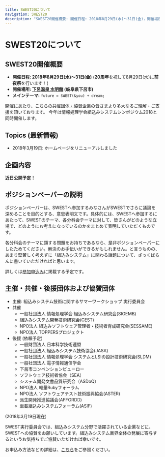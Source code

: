 ```yaml
---
title: SWEST20について
navigation: SWEST20
description: "SWEST20開催概要: 開催日程: 2018年8月29日(水)〜31日(金)，開催場所: 下呂温泉 水明館，メインテーマ:　future = SWEST(&you) + dream; 大学の研究者や学生、企業の技術者や管理者、その他、組込みシステムに関わる全ての人達が、徹底的に議論できる場を提供することを主な目的とした合宿型のワークショップです。"
---
```

# SWEST20について

## SWEST20開催概要

* **開催日程: 2018年8月29日(水)〜31日(金)** (**20周年**を祝して8月29日(水)に**前夜祭**を行います！)
* **開催場所: [下呂温泉 水明館](https://www.suimeikan.co.jp) (岐阜県下呂市)**
* **メインテーマ:** `future = SWEST(&you) + dream;`

開催にあたり、[こちらの共催団体・協賛企業の皆さま](#org)より多大なるご理解・ご支援を頂いております。
今年は情報処理学会組込みシステムシンポジウム2018と同時開催します。

## Topics (最新情報)

* 2018年3月19日: ホームページをリニューアルしました

## 企画内容

**近日公開予定！**

<!--
## 参加申し込み

**近日公開予定！**
-->

<!--
## セッション募集・テーマ募集

**近日公開予定！**
-->

## ポジションペーパーの説明

ポジションペーパーは、SWESTへ参加するみなさんがSWESTでさらに議論を深めることを目的とする、意思表明文です。具体的には、SWESTへ参加するにあたって、SWESTのテーマ、各分科会テーマに対して、皆さんがどのような立場で、どのようにお考えになっているのかをまとめて表明していただくものです。

各分科会のテーマに類する問題をお持ちであるなら、是非ポジションペーパーにしたためてください。解決のお手伝いができるかもしれません。と言うものの、あまり堅苦しく考えずに「組込みシステム」に関わる話題について、ざっくばらんに書いていただければと思います。

詳しくは[参加申込み](regist/)に掲載する予定です。

<a name="org"></a>

## 主催・共催・後援団体および協賛団体

* 主催: 組込みシステム技術に関するサマーワークショップ 実行委員会
* 共催
  * 一般社団法人 情報処理学会 組込みシステム研究会(SIGEMB)
  * 組込みシステム開発技術研究会(CEST)
  * NPO法人 組込みソフトウェア管理者・技術者育成研究会(SESSAME)
  * NPO法人 TOPPERSプロジェクト
* 後援 (依頼予定)
  * 一般財団法人 日本科学技術連盟
  * 一般社団法人 組込みシステム技術協会(JASA)
  * 一般社団法人 情報処理学会 システムとLSIの設計技術研究会(SLDM)
  * 一般社団法人 電子情報通信学会
  * 下呂市コンベンションビューロー
  * ソフトウェア技術者協会（SEA）
  * システム開発文書品質研究会（ASDoQ）
  * NPO法人 軽量Rubyフォーラム
  * NPO法人 ソフトウェアテスト技術振興協会(ASTER)
  * 派生開発推進協議会(AFFORDD)
  * 車載組込みシステムフォーラム(ASIF)

<!--
* 協賛企業(口数順／五十音順)
-->

(2018年3月19日現在)

SWEST実行委員会では、組込みシステム分野で活躍されている企業などに、SWESTへの協賛をお願いしています。組込みシステム業界全体の発展に寄与するというお気持ちでご協賛いただければ幸いです。

お申込み方法などの詳細は、[こちら](../sponsor)をご参照ください。

